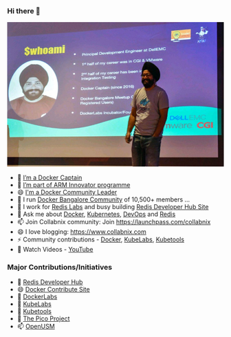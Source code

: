 ### Hi there 👋

![My Image](ajeetraina.jpeg)

<!--
**ajeetraina/ajeetraina** is a ✨ _special_ ✨ repository because its `README.md` (this file) appears on your GitHub profile.

Here are some ideas to get you started:

- 🔭 I’m currently working on ...
- 🌱 I’m currently learning ...
- 👯 I’m looking to collaborate on ...
- 🤔 I’m looking for help with ...
- 💬 Ask me about ...
- 📫 How to reach me: ...
- 😄 Pronouns: ...
- ⚡ Fun fact: ...
-->

- 🔭 [I’m a Docker Captain](https://www.docker.com/captains/ajeet-singh-raina)
- 🌱 [I’m part of ARM Innovator programme](https://community.arm.com/innovation/b/blog/posts/arm-innovator-spotlight-ajeet-raina)
- 😄 [I'm a Docker Community Leader](https://www.docker.com/blog/2019-docker-community-awards/)
- 👯 I run [Docker Bangalore Community](https://meetup.com/Docker-Bangalore) of 10,500+ members ...
- 🤔 I work for [Redis Labs](https://redislabs.com/blog/author/ajeet-raina/) and busy building [Redis Developer Hub Site](https://developer.redislabs.com) 
- 💬 Ask me about [Docker](https://dockerlabs.collabnix.com), [Kubernetes](https://kubelabs.collabnix.com), [DevOps](https://collabnix.netlify.app/docs/devops/) and [Redis](https://redisplanet.collabnix.com) 
- 📫 Join Collabnix community: Join https://launchpass.com/collabnix
- 😄 I love blogging: https://www.collabnix.com
- ⚡ Community contributions  - [Docker](https://dockerlabs.collabnix.com), [KubeLabs](https://kubelabs.collabnix.com), [Kubetools](https://kubetools.collabnix.com)
- 👯 Watch Videos - [YouTube](https://youtube.com/c/Collabnix)


### Major Contributions/Initiatives

- 💬 [Redis Developer Hub](https://developer.redislabs.com)
- 😄 [Docker Contribute Site](httpS://contribute.docker.com)
- 🌱 [DockerLabs](https://dockerlabs.collabnix.com)
- 🌱 [KubeLabs](https://kubelabs.collabnix.com)
- 🔭 [Kubetools](https://kubetools.collabnix.com)
- 🤔 [The Pico Project](https://github.com/collabnix/pico)
- 📫 [OpenUSM](https://github.com/collabnix/openusm)


